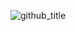 ![github_title](https://user-images.githubusercontent.com/62547137/150111795-1826b0f4-9ced-4a60-826f-f12db14eeee5.png)
